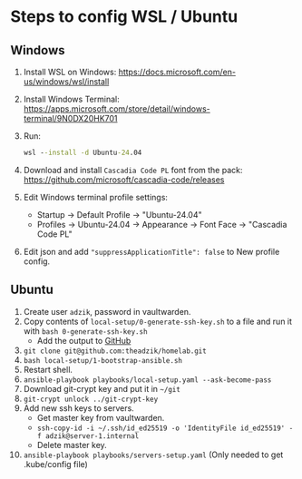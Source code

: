 # Steps to config WSL / Ubuntu

## Windows

1. Install WSL on Windows: https://docs.microsoft.com/en-us/windows/wsl/install
1. Install Windows Terminal: https://apps.microsoft.com/store/detail/windows-terminal/9N0DX20HK701

1. Run:

    ```cmd
    wsl --install -d Ubuntu-24.04
    ```

1. Download and install `Cascadia Code PL` font from the pack: https://github.com/microsoft/cascadia-code/releases

1. Edit Windows terminal profile settings:
    * Startup -> Default Profile -> "Ubuntu-24.04"
    * Profiles -> Ubuntu-24.04 -> Appearance -> Font Face -> "Cascadia Code PL"

1. Edit json and add `"suppressApplicationTitle": false` to New profile config.

## Ubuntu

1. Create user `adzik`, password in vaultwarden.
1. Copy contents of `local-setup/0-generate-ssh-key.sh` to a file and run it with `bash 0-generate-ssh-key.sh`
   * Add the output to [GitHub](https://github.com/settings/ssh/new)
1. `git clone git@github.com:theadzik/homelab.git`
1. `bash local-setup/1-bootstrap-ansible.sh`
1. Restart shell.
1. `ansible-playbook playbooks/local-setup.yaml --ask-become-pass`
1. Download git-crypt key and put it in `~/git`
1. `git-crypt unlock ../git-crypt-key`
1. Add new ssh keys to servers.
   * Get master key from vaultwarden.
   * `ssh-copy-id -i ~/.ssh/id_ed25519 -o 'IdentityFile id_ed25519' -f adzik@server-1.internal`
   * Delete master key.
1. `ansible-playbook playbooks/servers-setup.yaml` (Only needed to get .kube/config file)
